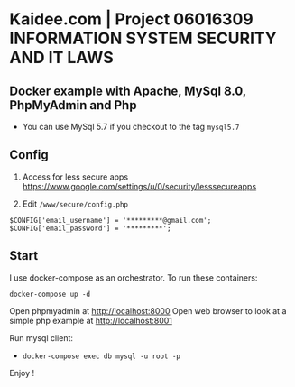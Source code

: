 # Kaidee.com | Project 06016309 INFORMATION SYSTEM SECURITY AND IT LAWS

## Docker example with Apache, MySql 8.0, PhpMyAdmin and Php

- You can use MySql 5.7 if you checkout to the tag `mysql5.7`

## Config
1. Access for less secure apps
https://www.google.com/settings/u/0/security/lesssecureapps

2. Edit `/www/secure/config.php`
```
$CONFIG['email_username'] = '*********@gmail.com';
$CONFIG['email_password'] = '*********';
 ```
 
## Start
I use docker-compose as an orchestrator. To run these containers:

```
docker-compose up -d
```

Open phpmyadmin at [http://localhost:8000](http://localhost:8000)
Open web browser to look at a simple php example at [http://localhost:8001](http://localhost:8001)

Run mysql client:

- `docker-compose exec db mysql -u root -p` 

Enjoy !
